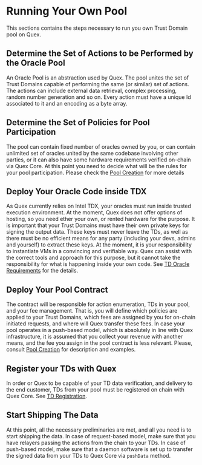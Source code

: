 # Running Your Own Pool

This sections contains the steps necessary to run you own Trust Domain pool on Quex.

## Determine the Set of Actions to be Performed by the Oracle Pool

An Oracle Pool is an abstraction used by Quex. The pool unites the set of Trust Domains capable of performing the same
(or similar) set of actions. The actions can include external data retrieval, complex processing, random number
generation and so on. Every action must have a unique Id associated to it and an encoding as a byte array.

## Determine the Set of Policies for Pool Participation

The pool can contain fixed number of oracles owned by you, or can contain unlimited set of oracles united by the same
codebase involving other parties, or it can also have some hardware requirements verified on-chain via Quex Core. At
this point you need to decide what will be the rules for your pool participation. Please check the [Pool
Creation](pool_creation.md) for more details

## Deploy Your Oracle Code inside TDX

As Quex currently relies on Intel TDX, your oracles must run inside trusted execution environment. At the moment, Quex
does not offer options of hosting, so you need ether your own, or rented hardware for the purpose. It is important that
your Trust Domains must have their own private keys for signing the output data. These keys must never leave the TDs, as
well as there must be no efficient means for any party (including your devs, admins and yourself) to extract these keys.
At the moment, it is your responsibility to instantiate VMs in a convincing and verifiable way. Quex can assist with the
correct tools and approach for this purpose, but it cannot take the responsibility for what is happening inside your own
code. See [TD Oracle Requirements](td_oracle_requirements.md) for the details.

## Deploy Your Pool Contract

The contract will be responsible for action enumeration, TDs in your pool, and your fee management. That is, you will
define which policies are applied to your Trust Domains, which fees are assigned by you for on-chain initiated requests,
and where will Quex transfer these fees. In case your pool operates in a push-based model, which is absolutely in line
with Quex infrastructure, it is assumed that you collect your revenue with another means, and the fee you assign in the
pool contract is less relevant. Please, consult [Pool Creation](pool_creation.md) for description and examples.

## Register your TDs with Quex

In order or Quex to be capable of your TD data verification, and delivery to the end customer, TDs from your pool must
be registered on chain with Quex Core. See [TD Registration](td_registration.md).

## Start Shipping The Data

At this point, all the necessary preliminaries are met, and all you need is to start shipping the data. In case of
request-based model, make sure that you have relayers passing the actions from the chain to your TDs. In case of
push-based model, make sure that a daemon software is set up to transfer the signed data from your TDs to Quex Core via
`pushData` method.
